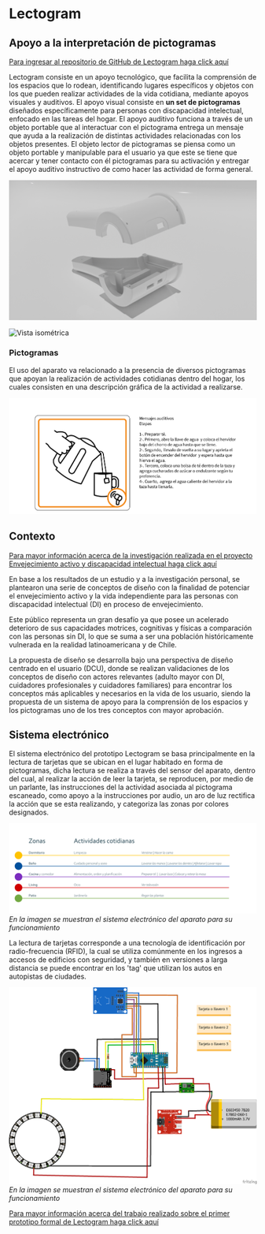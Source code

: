 # Lectogram

## Apoyo a la interpretación de pictogramas

[Para ingresar al repositorio de GitHub de Lectogram haga click aquí](https://github.com/accesibilidad-inclusion/lectogram/tree/gh-pages)

Lectogram consiste en un apoyo tecnológico, que facilita la comprensión de los espacios que lo rodean, identificando lugares específicos y objetos con los que pueden realizar actividades de la vida cotidiana, mediante apoyos visuales y auditivos. El apoyo visual consiste en **un set de pictogramas** diseñados específicamente para personas con discapacidad intelectual, enfocado en las tareas del hogar. El apoyo auditivo funciona a través de un objeto portable que al interactuar con el pictograma entrega un mensaje que ayuda a la realización de distintas actividades relacionadas con los objetos presentes. El objeto lector de pictogramas se piensa como un objeto portable y manipulable para el usuario ya que este se tiene que acercar y tener contacto con él pictogramas para su activación y entregar el apoyo auditivo instructivo de como hacer las actividad de forma general.

![Vista isométrica](/img/lectogram_exterior.png)

![Vista isométrica](img/lectogram_interior.png)

### Pictogramas

El uso del aparato va relacionado a la presencia de diversos pictogramas que apoyan la realización de actividades cotidianas dentro del hogar, los cuales consisten en una descripción gráfica de la actividad a realizarse.

![Secuencia de instrucciones para hacer té](img/pictograma_preparte-03.jpg)

## Contexto

[Para mayor información acerca de la investigación realizada en el proyecto Envejecimiento activo y discapacidad intelectual haga click aquí](https://wiki.ead.pucv.cl/Proyecto_Envejecimiento_activo_y_discapacidad_intelectual_2020)

En base a los resultados de un estudio y a la investigación personal, se plantearon una serie de conceptos de diseño con la finalidad de potenciar el envejecimiento activo y la vida independiente para las personas con discapacidad intelectual (DI) en proceso de envejecimiento. 

Este público representa un gran desafío ya que posee un acelerado deterioro de sus capacidades motrices, cognitivas y físicas a comparación con las personas sin DI, lo que se suma a ser una población históricamente vulnerada en la realidad latinoamericana y de Chile.

La propuesta de diseño se desarrolla bajo una perspectiva de diseño centrado en el usuario (DCU), donde se realizan validaciones de los conceptos de diseño con actores relevantes (adulto mayor con DI, cuidadores profesionales y cuidadores familiares) para encontrar los conceptos más aplicables y necesarios en la vida de los usuario, siendo la propuesta de un sistema de apoyo para la comprensión de los espacios y los pictogramas uno de los tres conceptos con mayor aprobación. 

## Sistema electrónico

El sistema electrónico del prototipo Lectogram se basa principalmente en la lectura de tarjetas que se ubican en el lugar habitado en forma de pictogramas, dicha lectura se realiza a través del sensor del aparato, dentro del cual, al realizar la acción de leer la tarjeta, se  reproducen, por medio de un parlante, las instrucciones del la actividad asociada al pictograma escaneado, 
como apoyo a la instrucciones por audio, un aro de luz rectifica la acción que se esta realizando, y categoriza las zonas por colores designados. 

![Categorización de zonas](img/zonas_lectogram.png)*En la imagen se muestran el sistema electrónico del aparato para su funcionamiento*

La lectura de tarjetas corresponde a una tecnología de identificación por radio-frecuencia (RFID), la cual se utiliza comúnmente en los ingresos a accesos de edificios con seguridad, y también en versiones a larga distancia se puede encontrar en los 'tag' que utilizan los autos en autopistas de ciudades.

![Sistema electrónico](ino/sistema-arduino.png)*En la imagen se muestran el sistema electrónico del aparato para su funcionamiento*

[Para mayor información acerca del trabajo realizado sobre el primer prototipo formal de Lectogram  haga click aquí](https://wiki.ead.pucv.cl/Proyecto_Fondecyt:_Apoyos_a_la_vida_independiente)










